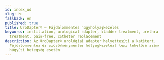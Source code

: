 ```yaml
---
id: index_ud
slug: hu
fallback: en
published: true
title: UroDapter® – Fájdalommentes húgyhólyagkezelés
keywords: instillation, urological adapter, bladder treatment, urethra
  treatment, pain-free, catheter replacement
description: Az UroDapter® urológiai adapter helyettesíti a katétert.
  Fájdalommentes és szövődménymentes hólyagkezelést tesz lehetővé számos alsó
  húgyúti betegség esetén.
---
```

